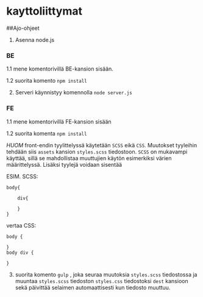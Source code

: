 # kayttoliittymat

##Ajo-ohjeet

1. Asenna node.js

### BE

1.1 mene komentorivillä BE-kansion sisään. 

1.2 suorita komento `npm install`

2. Serveri käynnistyy komennolla `node server.js`



### FE

1.1 mene komentorivillä FE-kansion sisään

1.2 suorita komenta `npm install`

*HUOM* front-endin tyylittelyssä käytetään `SCSS` eikä `CSS`. Muutokset tyyleihin tehdään siis `assets` kansion `styles.scss` tiedostoon.
`SCSS` on mukavampi käyttää, sillä se mahdollistaa muuttujien käytön esimerkiksi värien määrittelyssä. Lisäksi tyylejä voidaan sisentää

ESIM.
SCSS:
```
body{

    div{
 
    }
}
```
vertaa CSS:
```
body {

}
body div {

}
```

3. suorita komento `gulp` , joka seuraa muutoksia `styles.scss` tiedostossa ja muuntaa `styles.scss` tiedoston `styles.css` tiedostoksi `dest` kansioon sekä päivittää selaimen automaattisesti kun tiedosto muuttuu.
